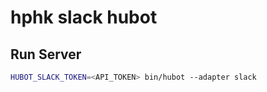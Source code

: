 # hphk slack hubot

## Run Server

```bash
HUBOT_SLACK_TOKEN=<API_TOKEN> bin/hubot --adapter slack
```